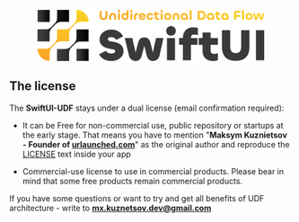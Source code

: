 <p align="center">
  <img width="80%" src="https://github.com/Maks-Jago/SwiftUI-UDF/blob/main/Resources/SwiftUI-UDF-Logo.svg" alt="SwiftUI UDF Logo"/>
</p>


## The license

The **SwiftUI-UDF** stays under a dual license (email confirmation required):

- It can be Free for non-commercial use, public repository or startups at the early stage. That means you have to mention "**Maksym Kuznietsov - Founder of [urlaunched.com](https://www.urlaunched.com)**" as the original author and reproduce the [LICENSE](./LICENSE) text inside your app

- Commercial-use license to use in commercial products. Please bear in mind that some free products remain commercial products.

If you have some questions or want to try and get all benefits of UDF architecture - write to **mx.kuznetsov.dev@gmail.com**
